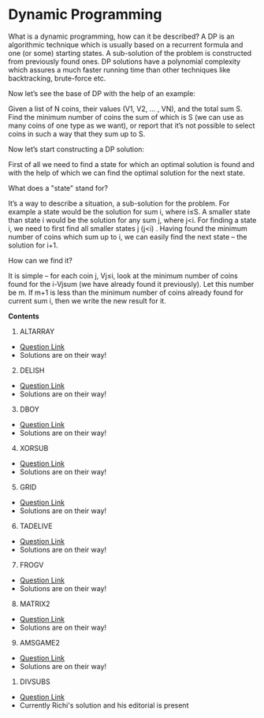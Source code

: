 ﻿# Dynamic Programming

What is a dynamic programming, how can it be described? A DP is an algorithmic technique which is usually based on a recurrent formula and one (or some) starting states. A sub-solution of the problem is constructed from previously found ones. DP solutions have a polynomial complexity which assures a much faster running time than other techniques like backtracking, brute-force etc.

Now let’s see the base of DP with the help of an example:

Given a list of N coins, their values (V1, V2, … , VN), and the total sum S. Find the minimum number of coins the sum of which is S (we can use as many coins of one type as we want), or report that it’s not possible to select coins in such a way that they sum up to S.

Now let’s start constructing a DP solution:

First of all we need to find a state for which an optimal solution is found and with the help of which we can find the optimal solution for the next state.

What does a "state" stand for?

It’s a way to describe a situation, a sub-solution for the problem. For example a state would be the solution for sum i, where i≤S. A smaller state than state i would be the solution for any sum j, where j<i. For finding a state i, we need to first find all smaller states j (j<i) . Having found the minimum number of coins which sum up to i, we can easily find the next state – the solution for i+1.

How can we find it?

It is simple – for each coin j, Vj≤i, look at the minimum number of coins found for the i-Vjsum (we have already found it previously). Let this number be m. If m+1 is less than the minimum number of coins already found for current sum i, then we write the new result for it.


**Contents**

1. ALTARRAY
- [Question Link](https://www.codechef.com/problems/ALTARAY)
- Solutions are on their way!

2. DELISH
- [Question Link](https://www.codechef.com/problems/DELISH)
- Solutions are on their way!

3. DBOY
- [Question Link](https://www.codechef.com/problems/DBOY)
- Solutions are on their way!

4. XORSUB
- [Question Link](https://www.codechef.com/problems/XORSUB)
- Solutions are on their way!

5. GRID
- [Question Link](https://www.codechef.com/problems/GRID)
- Solutions are on their way!

6. TADELIVE
- [Question Link](https://www.codechef.com/problems/TADELIVE)
- Solutions are on their way!

7. FROGV
- [Question Link](https://www.codechef.com/problems/FROGV)
- Solutions are on their way!

8. MATRIX2
- [Question Link](https://www.codechef.com/problems/MATRIX2)
- Solutions are on their way!

9. AMSGAME2
- [Question Link](https://www.codechef.com/problems/AMSGAME2)
- Solutions are on their way!

1. DIVSUBS

- [Question Link](https://www.codechef.com/problems/DIVSUBS)
- Currently Richi's solution and his editorial is present








